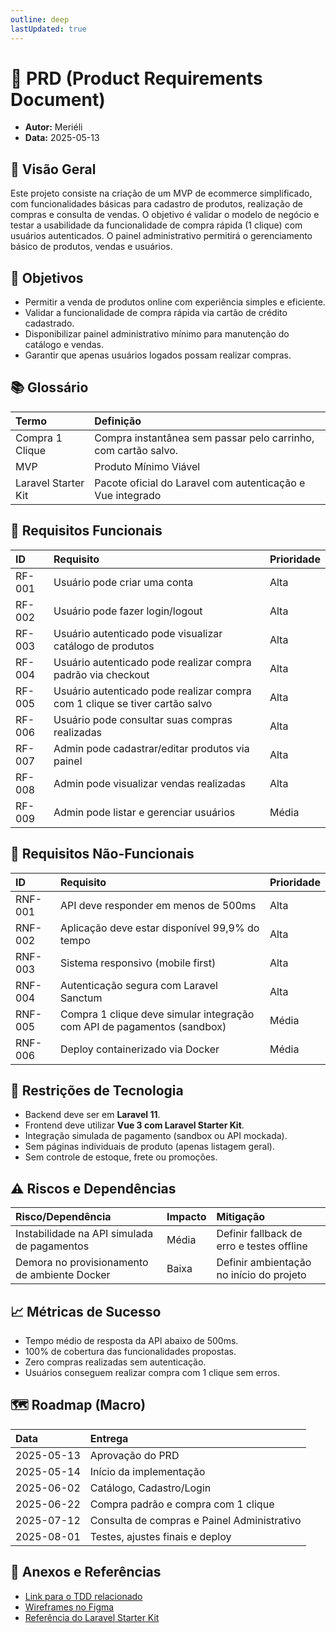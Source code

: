 ```yaml
---
outline: deep
lastUpdated: true
---
```


# 📄 PRD (Product Requirements Document)  <Badge type="warning" text="em andamento" />

- **Autor:** Meriéli  
- **Data:** 2025-05-13


## 🎯 Visão Geral

Este projeto consiste na criação de um MVP de ecommerce simplificado, com funcionalidades básicas para cadastro de produtos, realização de compras e consulta de vendas. O objetivo é validar o modelo de negócio e testar a usabilidade da funcionalidade de compra rápida (1 clique) com usuários autenticados. O painel administrativo permitirá o gerenciamento básico de produtos, vendas e usuários.


## 📌 Objetivos

- Permitir a venda de produtos online com experiência simples e eficiente.
- Validar a funcionalidade de compra rápida via cartão de crédito cadastrado.
- Disponibilizar painel administrativo mínimo para manutenção do catálogo e vendas.
- Garantir que apenas usuários logados possam realizar compras.


## 📚 Glossário

| Termo               | Definição                                                      |
| :------------------ | :------------------------------------------------------------- |
| Compra 1 Clique     | Compra instantânea sem passar pelo carrinho, com cartão salvo. |
| MVP                 | Produto Mínimo Viável                                          |
| Laravel Starter Kit | Pacote oficial do Laravel com autenticação e Vue integrado     |


## 📑 Requisitos Funcionais

| ID     | Requisito                                                                   | Prioridade |
| :----- | :-------------------------------------------------------------------------- | :--------- |
| RF-001 | Usuário pode criar uma conta                                                | Alta       |
| RF-002 | Usuário pode fazer login/logout                                             | Alta       |
| RF-003 | Usuário autenticado pode visualizar catálogo de produtos                    | Alta       |
| RF-004 | Usuário autenticado pode realizar compra padrão via checkout                | Alta       |
| RF-005 | Usuário autenticado pode realizar compra com 1 clique se tiver cartão salvo | Alta       |
| RF-006 | Usuário pode consultar suas compras realizadas                              | Alta       |
| RF-007 | Admin pode cadastrar/editar produtos via painel                             | Alta       |
| RF-008 | Admin pode visualizar vendas realizadas                                     | Alta       |
| RF-009 | Admin pode listar e gerenciar usuários                                      | Média      |


## 📑 Requisitos Não-Funcionais

| ID      | Requisito                                                               | Prioridade |
| :------ | :---------------------------------------------------------------------- | :--------- |
| RNF-001 | API deve responder em menos de 500ms                                    | Alta       |
| RNF-002 | Aplicação deve estar disponível 99,9% do tempo                          | Alta       |
| RNF-003 | Sistema responsivo (mobile first)                                       | Alta       |
| RNF-004 | Autenticação segura com Laravel Sanctum                                 | Alta       |
| RNF-005 | Compra 1 clique deve simular integração com API de pagamentos (sandbox) | Média      |
| RNF-006 | Deploy containerizado via Docker                                        | Média      |


## 🚧 Restrições de Tecnologia

- Backend deve ser em **Laravel 11**.
- Frontend deve utilizar **Vue 3 com Laravel Starter Kit**.
- Integração simulada de pagamento (sandbox ou API mockada).
- Sem páginas individuais de produto (apenas listagem geral).
- Sem controle de estoque, frete ou promoções.


## ⚠️ Riscos e Dependências

| Risco/Dependência                            | Impacto | Mitigação                                 |
| :------------------------------------------- | :------ | :---------------------------------------- |
| Instabilidade na API simulada de pagamentos  | Média   | Definir fallback de erro e testes offline |
| Demora no provisionamento de ambiente Docker | Baixa   | Definir ambientação no início do projeto  |


## 📈 Métricas de Sucesso

- Tempo médio de resposta da API abaixo de 500ms.
- 100% de cobertura das funcionalidades propostas.
- Zero compras realizadas sem autenticação.
- Usuários conseguem realizar compra com 1 clique sem erros.


## 🗺️ Roadmap (Macro)

| Data       | Entrega                                     |
| :--------- | :------------------------------------------ |
| 2025-05-13 | Aprovação do PRD                            |
| 2025-05-14 | Início da implementação                     |
| 2025-06-02 | Catálogo, Cadastro/Login                    |
| 2025-06-22 | Compra padrão e compra com 1 clique         |
| 2025-07-12 | Consulta de compras e Painel Administrativo |
| 2025-08-01 | Testes, ajustes finais e deploy             |


## 📎 Anexos e Referências

- [Link para o TDD relacionado](#)
- [Wireframes no Figma](#)
- [Referência do Laravel Starter Kit](https://laravel.com/docs/starter-kits)
